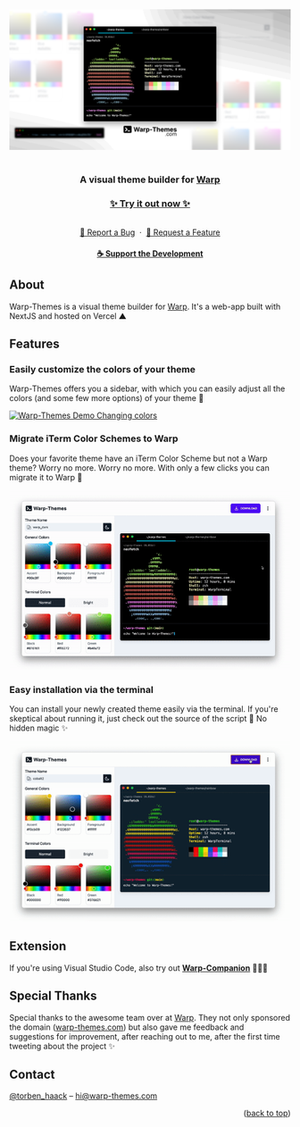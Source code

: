 <a name="readme-top"></a>
<br />

<div align="center">
  <a href="https://warp-themes.com">
    <img src=".github/assets/hero.png" alt="Warp-Themes">
  </a>
  <br /><br />
  
  <h3>A visual theme builder for <a href="https://warp.dev">Warp</a></h3>
    
  <h3><a href="https://warp-themes.com"><strong>✨ Try it out now ✨</strong></a></h3>
    
  <br/>
  <a href="https://github.com/trbnhck/warp-themes/issues"> 🐛 Report a Bug</a>&nbsp;&nbsp;·&nbsp; 
  <a href="https://github.com/trbnhck/warp-themes/issues">🚀 Request a Feature</a>
  <br />
  <h4><a href="https://ko-fi.com/haack">☕️ Support the Development</a></h4>
</div>

## About

Warp-Themes is a visual theme builder for <a href="https://warp.dev">Warp</a>. It's a web-app built with NextJS and hosted on Vercel ▲

## Features

### Easily customize the colors of your theme

Warp-Themes offers you a sidebar, with which you can easily adjust all the colors (and some few more options) of your theme 🎨

<a href="https://warp-themes.com">
  <img src=".github/assets/demo_changing_colors.gif" alt="Warp-Themes Demo Changing colors">
</a>

### Migrate iTerm Color Schemes to Warp

Does your favorite theme have an iTerm Color Scheme but not a Warp theme? Worry no more. Worry no more. With only a few clicks you can migrate it to Warp 🔮

<a href="https://warp-themes.com">
  <img src=".github/assets/demo_iterm_colors.gif" alt="Warp-Themes Demo Migrating from iTerm">
</a>

### Easy installation via the terminal

You can install your newly created theme easily via the terminal. If you're skeptical about running it, just check out the source of the script 🔎 No hidden magic ✨

<a href="https://warp-themes.com">
  <img src=".github/assets/demo_installation.gif" alt="Warp-Themes Demo Install via Terminal">
</a>

## Extension

If you're using Visual Studio Code, also try out [**Warp-Companion**](https://github.com/trbnhck/warp-companion) 🧙🏻‍♂️

## Special Thanks

Special thanks to the awesome team over at [Warp](https://warp.dev/). They not only sponsored the domain ([warp-themes.com](https://warp-themes.com/)) but also gave me feedback and suggestions for improvement, after reaching out to me, after the first time tweeting about the project ✨

## Contact

[@torben_haack](https://twitter.com/torben_haack) – hi@warp-themes.com

<p align="right">(<a href="#readme-top">back to top</a>)</p>
